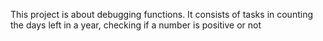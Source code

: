 This project is about debugging functions.
It consists of tasks in counting the days left in a year, checking if a number is positive or not

